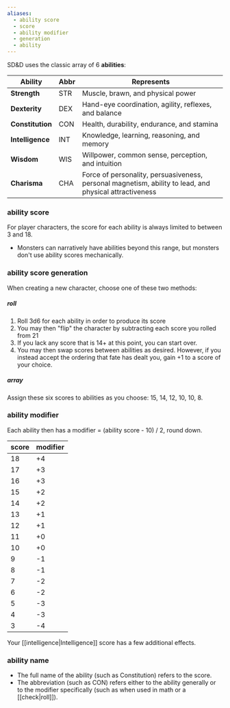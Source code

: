 ```yaml
---
aliases:
  - ability score
  - score
  - ability modifier
  - generation
  - ability
---
```

SD&D uses the classic array of 6 **abilities**:

| Ability          | Abbr | Represents                                                                                             |
| ---------------- | ---- | ------------------------------------------------------------------------------------------------------ |
| **Strength**     | STR  | Muscle, brawn, and physical power                                                                      |
| **Dexterity**    | DEX  | Hand-eye coordination, agility, reflexes, and balance                                                  |
| **Constitution** | CON  | Health, durability, endurance, and stamina                                                             |
| **Intelligence** | INT  | Knowledge, learning, reasoning, and memory                                                             |
| **Wisdom**       | WIS  | Willpower, common sense, perception, and intuition                                                     |
| **Charisma**     | CHA  | Force of personality, persuasiveness, personal magnetism, ability to lead, and physical attractiveness |

### ability score

For player characters, the score for each ability is always limited to between 3 and 18. 

* Monsters can narratively have abilities beyond this range, but monsters don't use ability scores mechanically.

### ability score generation

When creating a new character, choose one of these two methods:

##### roll
1. Roll 3d6 for each ability in order to produce its score  
2. You may then "flip" the character by subtracting each score you rolled from 21
3. If you lack any score that is 14+ at this point, you can start over.
4. You may then swap scores between abilities as desired. However, if you instead accept the ordering that fate has dealt you, gain +1 to a score of your choice.

##### array
Assign these six scores to abilities as you choose: 15, 14, 12, 10, 10, 8.

### ability modifier

Each ability then has a modifier = (ability score - 10) / 2, round down.

| score | modifier |
| ----- | -------- |
| 18    | +4       |
| 17    | +3       |
| 16    | +3       |
| 15    | +2       |
| 14    | +2       |
| 13    | +1       |
| 12    | +1       |
| 11    | +0       |
| 10    | +0       |
| 9     | -1       |
| 8     | -1       |
| 7     | -2       |
| 6     | -2       |
| 5     | -3       |
| 4     | -3       |
| 3     | -4       |

Your [[intelligence|Intelligence]] score has a few additional effects.

### ability name  

* The full name of the ability (such as Constitution) refers to the score.  
* The abbreviation (such as CON) refers either to the ability generally or to the modifier specifically (such as when used in math or a [[check|roll]]).
